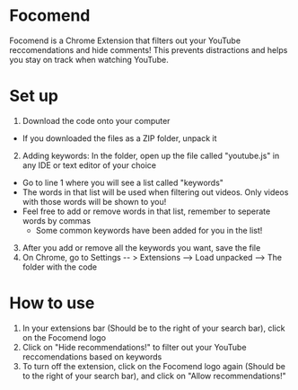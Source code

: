 # Focomend
Focomend is a Chrome Extension that filters out your YouTube reccomendations and hide comments! This prevents distractions and helps you stay on track when watching YouTube. 

# Set up
1. Download the code onto your computer
  - If you downloaded the files as a ZIP folder, unpack it
2. Adding keywords: In the folder, open up the file called "youtube.js" in any IDE or text editor of your choice
  - Go to line 1 where you will see a list called "keywords"
  - The words in that list will be used when filtering out videos. Only videos with those words will be shown to you!
  - Feel free to add or remove words in that list, remember to seperate words by commas
       - Some common keywords have been added for you in the list!
3. After you add or remove all the keywords you want, save the file
4. On Chrome, go to Settings -- > Extensions --> Load unpacked --> The folder with the code

# How to use
1. In your extensions bar (Should be to the right of your search bar), click on the Focomend logo
2. Click on "Hide recommendations!" to filter out your YouTube reccomendations based on keywords
3. To turn off the extension, click on the Focomend logo again (Should be to the right of your search bar), and click on "Allow recommendations!"
